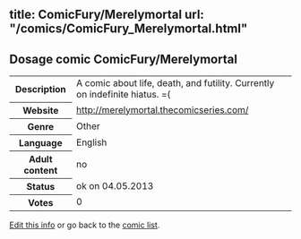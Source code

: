 title: ComicFury/Merelymortal
url: "/comics/ComicFury_Merelymortal.html"
---
Dosage comic ComicFury/Merelymortal
-----------------------------------------

<p id="msg"></p>
<script type="text/javascript">
if (window.location.search === '?edit_info_mail=sent_ok') {
  var elem = document.getElementById("msg");
  elem.innerHTML = 'Edited information sucessfully sent for review, which is usually done daily. Thanks!';
  elem.className = 'ok';
}
</script>
<table class="comicinfo">
<tr>
<th>Description</th><td>A comic about life, death, and futility. Currently on indefinite hiatus. =(</td>
</tr>
<tr>
<th>Website</th><td><a href="http://merelymortal.thecomicseries.com/">http://merelymortal.thecomicseries.com/</a></td>
</tr>
<tr>
<th>Genre</th><td>Other</td>
</tr>
<tr>
<th>Language</th><td>English</td>
</tr>
<tr>
<th>Adult content</th><td>no</td>
</tr>
<tr>
<th>Status</th><td>ok on 04.05.2013</td>
</tr>
<tr>
<th>Votes</th><td>0</td>
</tr>
</table>

[Edit this info](ComicFury_Merelymortal_edit.html) or go back to the [comic list](../comic-index.html).

